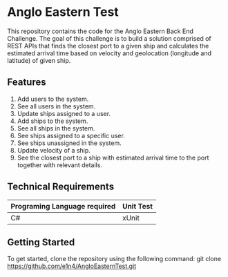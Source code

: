 # Anglo Eastern Test

This repository contains the code for the Anglo Eastern Back End Challenge. 
The goal of this challenge is to build a solution comprised of REST APIs that finds the closest port to a given ship and calculates the estimated arrival time based on velocity and geolocation (longitude and latitude) of given ship.

## Features
1. Add users to the system.
2. See all users in the system.
3. Update ships assigned to a user.
4. Add ships to the system.
5. See all ships in the system.
6. See ships assigned to a specific user.
7. See ships unassigned in the system.
8. Update velocity of a ship.
9. See the closest port to a ship with estimated arrival time to the port together with relevant details.

## Technical Requirements

| Programing Language required             | Unit Test                     |
| -----------------------------------------| ------------------------------|
| C#								       | xUnit					       |

## Getting Started

To get started, clone the repository using the following command:
git clone https://github.com/e1n4/AngloEasternTest.git
